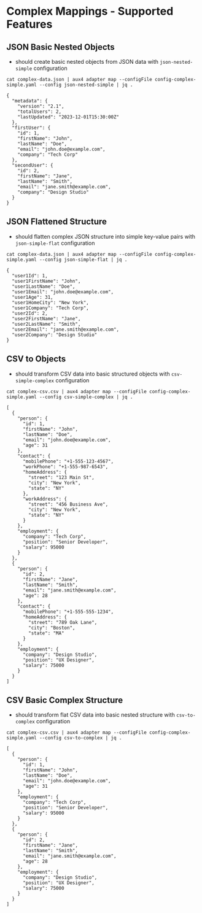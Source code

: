 # Complex Mappings - Supported Features

## JSON Basic Nested Objects

- should create basic nested objects from JSON data with `json-nested-simple` configuration

```execute
cat complex-data.json | aux4 adapter map --configFile config-complex-simple.yaml --config json-nested-simple | jq .
```

```expect
{
  "metadata": {
    "version": "2.1",
    "totalUsers": 2,
    "lastUpdated": "2023-12-01T15:30:00Z"
  },
  "firstUser": {
    "id": 1,
    "firstName": "John",
    "lastName": "Doe",
    "email": "john.doe@example.com",
    "company": "Tech Corp"
  },
  "secondUser": {
    "id": 2,
    "firstName": "Jane",
    "lastName": "Smith",
    "email": "jane.smith@example.com",
    "company": "Design Studio"
  }
}
```

## JSON Flattened Structure

- should flatten complex JSON structure into simple key-value pairs with `json-simple-flat` configuration

```execute
cat complex-data.json | aux4 adapter map --configFile config-complex-simple.yaml --config json-simple-flat | jq .
```

```expect
{
  "user1Id": 1,
  "user1FirstName": "John",
  "user1LastName": "Doe",
  "user1Email": "john.doe@example.com",
  "user1Age": 31,
  "user1HomeCity": "New York",
  "user1Company": "Tech Corp",
  "user2Id": 2,
  "user2FirstName": "Jane",
  "user2LastName": "Smith",
  "user2Email": "jane.smith@example.com",
  "user2Company": "Design Studio"
}
```

## CSV to Objects

- should transform CSV data into basic structured objects with `csv-simple-complex` configuration

```execute
cat complex-csv.csv | aux4 adapter map --configFile config-complex-simple.yaml --config csv-simple-complex | jq .
```

```expect
[
  {
    "person": {
      "id": 1,
      "firstName": "John",
      "lastName": "Doe",
      "email": "john.doe@example.com",
      "age": 31
    },
    "contact": {
      "mobilePhone": "+1-555-123-4567",
      "workPhone": "+1-555-987-6543",
      "homeAddress": {
        "street": "123 Main St",
        "city": "New York",
        "state": "NY"
      },
      "workAddress": {
        "street": "456 Business Ave",
        "city": "New York",
        "state": "NY"
      }
    },
    "employment": {
      "company": "Tech Corp",
      "position": "Senior Developer",
      "salary": 95000
    }
  },
  {
    "person": {
      "id": 2,
      "firstName": "Jane",
      "lastName": "Smith",
      "email": "jane.smith@example.com",
      "age": 28
    },
    "contact": {
      "mobilePhone": "+1-555-555-1234",
      "homeAddress": {
        "street": "789 Oak Lane",
        "city": "Boston",
        "state": "MA"
      }
    },
    "employment": {
      "company": "Design Studio",
      "position": "UX Designer",
      "salary": 75000
    }
  }
]
```

## CSV Basic Complex Structure

- should transform flat CSV data into basic nested structure with `csv-to-complex` configuration

```execute
cat complex-csv.csv | aux4 adapter map --configFile config-complex-simple.yaml --config csv-to-complex | jq .
```

```expect
[
  {
    "person": {
      "id": 1,
      "firstName": "John",
      "lastName": "Doe",
      "email": "john.doe@example.com",
      "age": 31
    },
    "employment": {
      "company": "Tech Corp",
      "position": "Senior Developer",
      "salary": 95000
    }
  },
  {
    "person": {
      "id": 2,
      "firstName": "Jane",
      "lastName": "Smith",
      "email": "jane.smith@example.com",
      "age": 28
    },
    "employment": {
      "company": "Design Studio",
      "position": "UX Designer",
      "salary": 75000
    }
  }
]
```